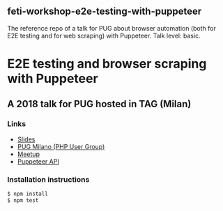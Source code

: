 ## feti-workshop-e2e-testing-with-puppeteer
The reference repo of a talk for PUG about browser automation (both for E2E testing and for web scraping) with Puppeteer. Talk level: basic.

# E2E testing and browser scraping with Puppeteer
## A 2018 talk for PUG hosted in TAG (Milan)

### Links

- [Slides](https://slides.com/noriste/e2e-testing-workshop-feti)
- [PUG Milano (PHP User Group)](http://milano.grusp.org)
- [Meetup](https://www.meetup.com/it-IT/MilanoPHP/events/256407565/)
- [Puppeteer API](https://github.com/GoogleChrome/puppeteer/blob/master/docs/api.md)

### Installation instructions

```bash
$ npm install
$ npm test
```
